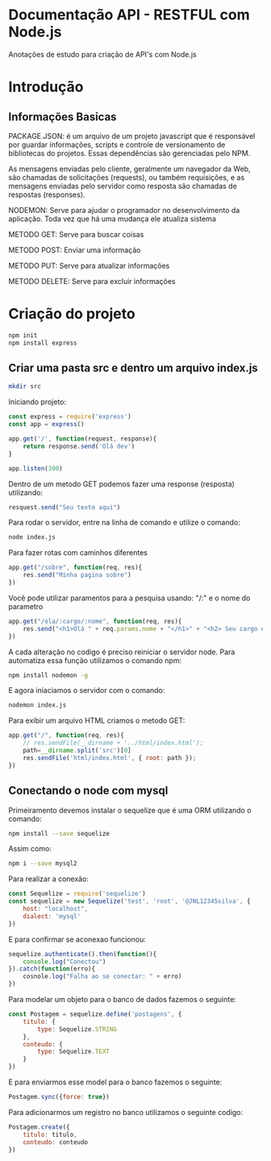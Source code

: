 # Documentação API - RESTFUL com Node.js

Anotações de estudo para criação de API's com Node.js

# Introdução 

## Informações Basicas

PACKAGE.JSON: é um arquivo de um projeto javascript que é responsável por guardar
informações, scripts e controle de versionamento de bibliotecas do projetos.
Essas dependências são gerenciadas pelo NPM.

As mensagens enviadas pelo cliente, geralmente um navegador da Web,
são chamadas de solicitações (requests), ou também requisições, e as 
mensagens enviadas pelo servidor como resposta são chamadas de respostas (responses).

NODEMON: Serve para ajudar o programador no desenvolvimento da aplicação. 
Toda vez que há uma mudança ele atualiza sistema

METODO GET: Serve para buscar coisas

METODO POST: Enviar uma informação
 
METODO PUT: Serve para atualizar informações

METODO DELETE: Serve para excluir informações

# Criação do projeto

```bash
npm init
npm install express
```

## Criar uma pasta src e dentro um arquivo index.js

```bash
mkdir src
```

Iniciando projeto:
```js
const express = require('express')
const app = express()

app.get('/', function(request, response){
    return response.send('Olá dev')
}

app.listen(300)

```

Dentro de um metodo GET podemos fazer uma response (resposta) utilizando:
```js
resquest.send("Seu texto aqui")
```

Para rodar o servidor, entre na linha de comando e utilize o comando:
```bash
node index.js
```

Para fazer rotas com caminhos diferentes
```js
app.get("/sobre", function(req, res){
    res.send("Minha pagina sobre")
})
```

Você pode utilizar paramentos para a pesquisa usando: "/:" e o nome do parametro
```js
app.get("/ola/:cargo/:nome", function(req, res){
    res.send("<h1>Olá " + req.params.nome + "</h1>" + "<h2> Seu cargo é: " + req.params.cargo + "</h2>")
})
```
A cada alteração no codigo é preciso reiniciar o servidor node. Para automatiza essa função utilizamos o comando npm:
```bash
npm install nodemon -g
```

E agora iniaciamos o servidor com o comando:

```bash
nodemon index.js
```

Para exibir um arquivo HTML criamos o metodo GET:

```js
app.get("/", function(req, res){
    // res.sendFile(__dirname + '../html/index.html');
    path=__dirname.split('src')[0]
    res.sendFile('html/index.html', { root: path });
})
```

## Conectando o node com mysql

Primeiramento devemos instalar o sequelize que é uma ORM utilizando o comando:

```bash
npm install --save sequelize
```
Assim como:
```bash
npm i --save mysql2
```

Para realizar a conexão:
```js
const Sequelize = require('sequelize')
const sequelize = new Sequelize('test', 'root', '@JNL12345silva', {
    host: "localhost",
    dialect: 'mysql'
}) 
```

E para confirmar se aconexao funcionou:
```js
sequelize.authenticate().then(function(){
    console.log("Conectou")
}).catch(function(erro){
    cosnole.log("Falha ao se conectar: " + erro)
})
```

Para modelar um objeto para o banco de dados fazemos o seguinte:
```js
const Postagem = sequelize.define('postagens', {
    titulo: {
        type: Sequelize.STRING
    },
    conteudo: {
        type: Sequelize.TEXT
    }
})
```
E para enviarmos esse model para o banco fazemos o seguinte:
```js
Postagem.sync({force: true})
```

Para adicionarmos um registro no banco utilizamos o seguinte codigo:

```js
Postagem.create({
    titulo: titulo,
    conteudo: conteudo
})
```
